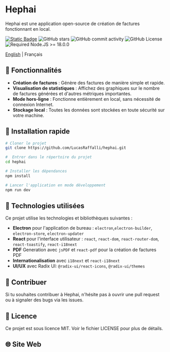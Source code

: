 # Hephai
Hephai est une application open-source de création de factures fonctionnant en local.

[![Static Badge](https://img.shields.io/badge/EVR-Template-blue)](https://github.com/electron-vite/electron-vite-react)
![GitHub stars](https://img.shields.io/github/stars/LucasRaffalli/hephai?color)
![GitHub commit activity](https://img.shields.io/github/commit-activity/t/LucasRaffalli/hephai)
![GitHub License](https://img.shields.io/github/license/LucasRaffalli/hephai)
![Required Node.JS >= 18.0.0](https://img.shields.io/static/v1?label=node&message=>=18.0.0&logo=node.js&color=3f893e)


[English](README.md) | Français

## 🚀 Fonctionnalités

- **Création de factures** : Génère des factures de manière simple et rapide.
- **Visualisation de statistiques** : Affichez des graphiques sur le nombre de factures générées et d'autres métriques importantes.
- **Mode hors-ligne** : Fonctionne entièrement en local, sans nécessité de connexion Internet.
- **Stockage local** : Toutes les données sont stockées en toute sécurité sur votre machine.

## 🛫 Installation rapide

```sh
# Cloner le projet
git clone https://github.com/LucasRaffalli/hephai.git

#  Entrer dans le répertoire du projet
cd hephai

# Installer les dépendances
npm install

# Lancer l'application en mode développement
npm run dev
```

## 🧰 Technologies utilisées
Ce projet utilise les technologies et bibliothèques suivantes :
- **Electron** pour l'application de bureau : `electron`,`electron-builder`, `electron-store`, `electron-updater`
- **React** pour l'interface utilisateur : `react`, `react-dom`, `react-router-dom`, `react-toastify`, `react-i18next`
- **PDF** Generation avec `jsPDF` et `react-pdf` pour la création de factures PDF
- **Internationalisation** avec `i18next` et `react-i18next`
- **UI/UX** avec Radix UI: `@radix-ui/react-icons`, `@radix-ui/themes`

## 🤝 Contribuer
Si tu souhaites contribuer à Hephai, n'hésite pas à ouvrir une pull request ou à signaler des bugs via les issues.


## 📄 Licence
Ce projet est sous licence MIT. Voir le fichier LICENSE pour plus de détails.

## 🌐 Site Web